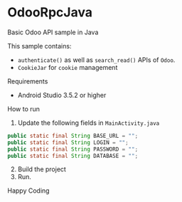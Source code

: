 # OdooRpcJava
Basic Odoo API sample in Java

This sample contains:
- `authenticate()` as well as `search_read()` APIs of `Odoo`.
- `CookieJar` for `cookie` management

Requirements

- Android Studio 3.5.2 or higher

How to run

1. Update the following fields in `MainActivity.java`

```java
public static final String BASE_URL = "";
public static final String LOGIN = "";
public static final String PASSWORD = "";
public static final String DATABASE = "";
```

2. Build the project
3. Run.

Happy Coding
